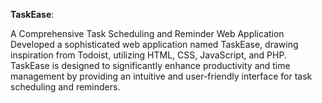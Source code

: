 **TaskEase**:

  A Comprehensive Task Scheduling and Reminder Web Application
  Developed a sophisticated web application named TaskEase, drawing inspiration from Todoist, utilizing HTML, CSS, JavaScript, and PHP. TaskEase is designed to significantly enhance       productivity and time management by providing an intuitive and user-friendly interface for task scheduling and reminders.

